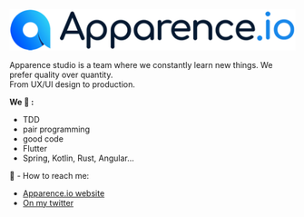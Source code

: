 <a href="https://en.apparence.io"><img src="https://github.com/Apparence-io/bart/raw/master/.github/img/logo.png" alt="Apparence.io logo"></a>

Apparence studio is a team where we constantly learn new things. We prefer quality over quantity. <br>
From UX/UI design to production.
<br>

**We 💙 :** 
- TDD
- pair programming 
- good code
- Flutter
- Spring, Kotlin, Rust, Angular...

💬  - How to reach me: 
- [Apparence.io website](https://en.apparence.io) 
- [On my twitter](https://twitter.com/mcflyDev) 

<!--
**g-apparence/g-apparence** is a ✨ _special_ ✨ repository because its `README.md` (this file) appears on your GitHub profile.

Here are some ideas to get you started:

- 🔭 I’m currently working on ...
- 🌱 I’m currently learning ...
- 👯 I’m looking to collaborate on ...
- 🤔 I’m looking for help with ...
- 💬 Ask me about ...
- 📫 How to reach me: ...
- 😄 Pronouns: ...
- ⚡ Fun fact: ...
-->
